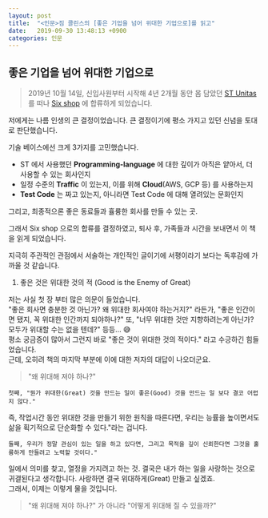 ```yaml
---
layout: post
title:  "<인문>짐 콜린스의 [좋은 기업을 넘어 위대한 기업으로]를 읽고"
date:   2019-09-30 13:48:13 +0900
categories: 인문
---
```


## 좋은 기업을 넘어 위대한 기업으로

  > 2019년 10월 14일, 신입사원부터 시작해 4년 2개월 동안 몸 담았던 [ST Unitas](http://www.stunitas.com/) 를 떠나 [Six shop](https://www.sixshop.com/) 에 합류하게 되었습니다.

저에게는 나름 인생의 큰 결정이었습니다. 큰 결정이기에 평소 가지고 있던 신념을 토대로 판단했습니다.

기술 베이스에선 크게 3가지를 고민했습니다.
- ST 에서 사용했던 **Programming-language** 에 대한 깊이가 아직은 얕아서, 더 사용할 수 있는 회사인지
- 일정 수준의 **Traffic** 이 있는지, 이를 위해 **Cloud**(AWS, GCP 등) 를 사용하는지
- **Test Code** 는 짜고 있는지, 아니라면 Test Code 에 대해 열려있는 문화인지

그리고, 최종적으론 좋은 동료들과 휼륭한 회사를 만들 수 있는 곳.

그래서 Six shop 으로의 합류를 결정하였고, 퇴사 후, 가족들과 시간을 보내면서 이 책을 읽게 되었습니다.

지극히 주관적인 관점에서 서술하는 개인적인 글이기에 서평이라기 보다는 독후감에 가까울 것 같습니다.

1. 좋은 것은 위대한 것의 적 (Good is the Enemy of Great)

저는 사실 첫 장 부터 많은 의문이 들었습니다. <br/> 
"좋은 회사면 충분한 것 아닌가? 왜 위대한 회사여야 하는거지?" 라든가, "좋은 인간이면 됐지, 꼭 위대한 인간까지 되야하나?" 또, "너무 위대한 것만 지향하려는게 아닌가? 모두가 위대할 수는 없을 텐데?" 등등... 😅<br/>
평소 궁금증이 많아서 그런지 바로 "좋은 것이 위대한 것의 적이다." 라고 수긍하긴 힘들었습니다.<br/>
근데, 오히려 책의 마지막 부분에 이에 대한 저자의 대답이 나오더군요. 

> "왜 위대해 져야 하나?"
 
    첫째, "뭔가 위대한(Great) 것을 만드는 일이 좋은(Good) 것을 만드는 일 보다 결코 어렵지 않다." 
    
즉, 작업시간 동안 위대한 것을 만들기 위한 원칙을 따른다면, 우리는 능률을 높이면서도 삶을 획기적으로 단순화할 수 있다."라는 겁니다.<br/>

    둘째, 우리가 정말 관심이 있는 일을 하고 있다면, 그리고 목적을 깊이 신뢰한다면 그것을 훌륭하게 만들려고 노력할 것이다."  

일에서 의미를 찾고, 열정을 가지려고 하는 것. 결국은 내가 하는 일을 사랑하는 것으로 귀결된다고 생각합니다. 사랑하면 결국 위대하게(Great) 만들고 싶겠죠.<br/>
그래서, 이제는 이렇게 물을 것입니다. 

> "왜 위대해 져야 하나?" 가 아니라 "어떻게 위대해 질 수 있을까?"





 
